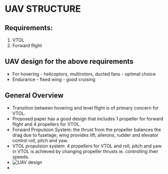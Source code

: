 # UAV STRUCTURE 
## Requirements:
1. VTOL
2. Forward flight 

## UAV design for the above requirements
* For hovering - helicoptors, multirotors, ducted fans - optimal choice
* Endurance - fixed wing - good cruising 

## General Overview 
* Transition between hovering and level flight is of primary concern for VTOL. 
* Proposed paper has a good design that includes 1 propeller for forward flight and 4 propellers for VTOL. 
* Forward Propulsion System: the thrust from the propeller balances the drag due to fuselage; wing provides lift; ailerons, rudder and elevator control roll, pitch and yaw. 
* VTOL propulsion system: 4 propellers for VTOL and roll, pitch and yaw in VTOL is achieved by changing propeller thrusts ie. controlling their speeds. 
* ![UAV design](https://drive.google.com/file/d/1sgbQ_mwybfdqFm9Nvcv-Us-FHty3qlB7/view?usp=sharing "Rough Design")
* 